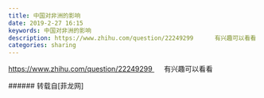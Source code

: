 ```yaml
---
title: 中国对非洲的影响
date: 2019-2-27 16:15
keywords: 中国对非洲的影响
description: https://www.zhihu.com/question/22249299      有兴趣可以看看
categories: sharing
---
```

<td class="t_f" id="postmessage_3123641">

<font style="font-size:14px">https://www.zhihu.com/question/22249299      有兴趣可以看看</font><br/>
</td>
###### 转载自[菲龙网]